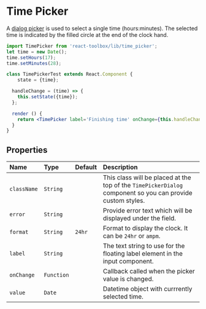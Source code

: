 # Time Picker

A [dialog picker](https://www.google.com/design/spec/components/pickers.html#pickers-time-pickers) is used to select a single time (hours:minutes). The selected time is indicated by the filled circle at the end of the clock hand.

<!-- example -->
```jsx
import TimePicker from 'react-toolbox/lib/time_picker';
let time = new Date();
time.setHours(17);
time.setMinutes(28);

class TimePickerTest extends React.Component {
	state = {time};

  handleChange = (time) => {
  	this.setState({time});
  };

  render () {
  	return <TimePicker label='Finishing time' onChange={this.handleChange} value={this.state.time} />;
  }
}
```

## Properties

| Name            | Type        | Default     | Description|
|:-----|:-----|:-----|:-----|
| `className`     | `String`    |             | This class will be placed at the top of the `TimePickerDialog` component so you can provide custom styles.|
| `error`         | `String`    |             | Provide error text which will be displayed under the field.|
| `format`        | `String`    | `24hr`      | Format to display the clock. It can be `24hr` or `ampm`.|
| `label`         | `String`    |             | The text string to use for the floating label element in the input component.|
| `onChange`      | `Function`  |             | Callback called when the picker value is changed.|
| `value`         | `Date`      |             | Datetime object with currrently selected time. |
